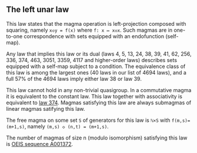 ## The left unar law

This law states that the magma operation is left-projection composed with squaring, namely `x◇y = f(x)` where `f: x ↦ x◇x`.  Such magmas are in one-to-one correspondence with sets equipped with an endofunction (self-map).

Any law that implies this law or its dual (laws 4, 5, 13, 24, 38, 39, 41, 62, 256, 336, 374, 463, 3051, 3359, 4117 and higher-order laws) describes sets equipped with a self-map subject to a condition.  The equivalence class of this law is among the largest ones (40 laws in our list of 4694 laws), and a full 57% of the 4694 laws imply either law 38 or law 39.

This law cannot hold in any non-trivial quasigroup.  In a commutative magma it is equivalent to the constant law.  This law together with associativity is equivalent to [law 374](https://teorth.github.io/equational_theories/implications/?374).  Magmas satisfying this law are always submagmas of linear magmas satifying this law.

The free magma on some set `S` of generators for this law is `ℕ×S` with `f(m,s)=(m+1,s)`, namely `(m,s) ◇ (n,t) = (m+1,s)`.

The number of magmas of size n (modulo isomorphism) satisfying this law is [OEIS sequence A001372](https://oeis.org/A001372).
